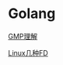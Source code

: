 # Golang



[GMP理解](https://learnku.com/articles/41728)

[Linux几种FD](https://my.oschina.net/manmao/blog/679207)
